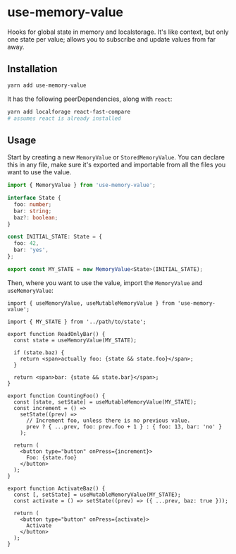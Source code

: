 # use-memory-value

Hooks for global state in memory and localstorage. It's like context, but only one state per value; allows you to subscribe and update values from far away.

## Installation

```bash
yarn add use-memory-value
```

It has the following peerDependencies, along with `react`:

```bash
yarn add localforage react-fast-compare
# assumes react is already installed
```

## Usage

Start by creating a new `MemoryValue` or `StoredMemoryValue`. You can declare this in any file, make sure it's exported and importable from all the files you want to use the value.

```typescript
import { MemoryValue } from 'use-memory-value';

interface State {
  foo: number;
  bar: string;
  baz?: boolean;
}

const INITIAL_STATE: State = {
  foo: 42,
  bar: 'yes',
};

export const MY_STATE = new MemoryValue<State>(INITIAL_STATE);
```

Then, where you want to use the value, import the `MemoryValue` and `useMemoryValue`:

```tsx
import { useMemoryValue, useMutableMemoryValue } from 'use-memory-value';

import { MY_STATE } from '../path/to/state';

export function ReadOnlyBar() {
  const state = useMemoryValue(MY_STATE);

  if (state.baz) {
    return <span>actually foo: {state && state.foo}</span>;
  }

  return <span>bar: {state && state.bar}</span>;
}

export function CountingFoo() {
  const [state, setState] = useMutableMemoryValue(MY_STATE);
  const increment = () =>
    setState((prev) =>
      // Increment foo, unless there is no previous value.
      prev ? { ...prev, foo: prev.foo + 1 } : { foo: 13, bar: 'no' }
    );

  return (
    <button type="button" onPress={increment}>
      Foo: {state.foo}
    </button>
  );
}

export function ActivateBaz() {
  const [, setState] = useMutableMemoryValue(MY_STATE);
  const activate = () => setState((prev) => ({ ...prev, baz: true }));

  return (
    <button type="button" onPress={activate}>
      Activate
    </button>
  );
}
```

